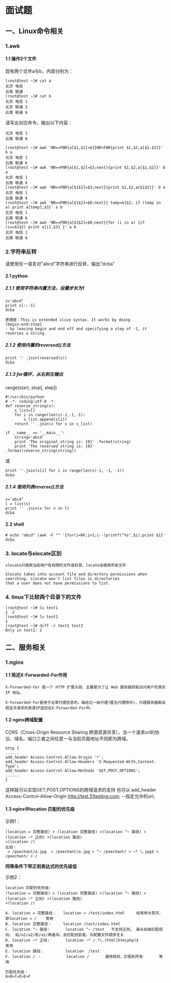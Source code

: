 # 面试题

## 一、Linux命令相关

### 1.awk

#### 1.1 操作2个文件
现有两个文件a与b，内容分别为：
```
[root@test ~]# cat a
北京 电信
云南 联通
[root@test ~]# cat b
北京 电信 1
北京 联通 3
云南 联通 6
```
请写出对应命令，输出以下内容：
```
北京 电信 1
云南 联通 6
```

```
[root@test ~]# awk 'NR==FNR{a[$1,$2]=$3}NR>FNR{print $1,$2,a[$1,$2]}' b a
北京 电信 1
云南 联通 6
[root@test ~]# awk 'NR==FNR{a[$1,$2]=$3;next}{print $1,$2,a[$1,$2]}' b a
北京 电信 1
云南 联通 6
[root@test ~]# awk 'NR==FNR{a[$1$2]=$3;next}{print $1,$2,a[$1$2]}' b a  
北京 电信 1
云南 联通 6
[root@test ~]# awk 'NR==FNR{a[$1$2]=$0;next}{ temp=$1$2; if (temp in a) print a[temp],$3}' a b
北京 电信 1
云南 联通 6
[root@test ~]# awk 'NR==FNR{a[$1$2]=$0;next}{for (i in a) {if (i==$1$2) print a[i],$3} }' a b 
北京 电信 1
云南 联通 6

```

### 2.字符串反转

请使用任一语言对”abcd”字符串进行反转，输出”dcba”

#### 2.1 python

##### 2.1.1 使用字符串内置方法，设置步长为1
```
s='abcd'
print s[::-1]
dcba

原理是：This is extended slice syntax. It works by doing [begin:end:step] 
- by leaving begin and end off and specifying a step of -1, it reverses a string.
```

##### 2.1.2 使用内置的reversed()方法

```
print '' .join(reversed(s))
dcba
```
##### 2.1.3 for循环，从右到左输出
range(start, stop[, step])

```
#!/usr/bin/python
# -*- coding:utf-8 -*-
def reverse_string(s):
    s_list=[]
    for i in range(len(s)-1,-1,-1):
        s_list.append(s[i])
    return '' .join(x for x in s_list)

if __name__ == '__main__':
    string='abcd'
    print 'The original_string is: {0}' .format(string) 
    print 'The reversed string is: {0}' .format(reverse_string(string))
```
或
```
print ''.join(s[i] for i in range(len(s)-1, -1, -1)) 
dcba
```
##### 2.1.4 借用列表reverse()方法
```
s=’abcd’
l = list(s)
print '' .join(x for x in l)
dcba
```

#### 2.2 shell
```
# echo "abcd" |awk -F "" '{for(i=NF;i>1;i--)printf("%s",$i);print $1}'
dcba
```

### 3. locate与slocate区别
```
slocate只搜索当前用户有权限的文件或目录，locate会搜索所有文件

Slocate takes into account file and directory permissions when searching. slocate won't list files in directories 
that a user does not have permissions to list.
```

### 4.  linux下比较两个目录下的文件
```
[root@test ~]# ls test1
1  2
[root@test ~]# ls test2
1
[root@test ~]# diff -r test1 test2
Only in test1: 2
```

## 二、服务相关

### 1.nginx

#### 1.1 简述X-Forwarded-For作用

```
X-Forwarded-For 是一个 HTTP 扩展头部，主要是为了让 Web 服务器获取访问用户的真实 IP 地址。

X-Forwarded-For是用于记录代理信息的，每经过一级代理(匿名代理除外)，代理服务器都会把这次请求的来源IP追加在X-Forwarded-For中。
```

#### 1.2 nginx跨域配置

CORS（Cross-Origin Resource Sharing 跨源资源共享），当一个请求url的协议、域名、端口三者之间任意一与当前页面地址不同即为跨域。
```
http {
......
add_header Access-Control-Allow-Origin '*';
add_header Access-Control-Allow-Headers 'X-Requested-With,Content-Type';
add_header Access-Control-Allow-Methods 'GET,POST,OPTIONS';
......
}
```
这样就可以实现GET,POST,OPTIONS的跨域请求的支持 
也可以 add_header Access-Control-Allow-Origin http://test.51testing.com; --指定允许的url;

#### 1.3 nginx中location 匹配的优先级
示例1：
```
(location = 完整路径) > (location 完整路径) >(location ^~ 路径) >(location ~* 正则) >(location 路径)
>(location /)
比如：
 = /poechant/a.jpg  > /poechant/a.jpg > ^~ /poechant/ > ~* \.jpg$ > /poechant/ > /
```
**同等条件下带正则表达式的优先级低**

示例2：
```
location 匹配的优先级:
(location = 完整路径) > (location 完整路径) >(location ^~ 路径) >(location ~* 正则) >(location 路径)
>(location /)

A. location = 完整路径：   location = /test/index.html     经常用与首页，即location = /    常用
B. location 完整路径：     location /test/index.html
C. location ^~ 路径:       location ^~ /test   不支持正则， 最长前缀匹配规则， 如/a1/a2/和/a1/两者间，会匹配进前者，与配置文件顺序无关
D. location ~* 正则:       location ~* /.*\.(html|htm|php)$              常用
E. location 路径:          location  /test
F. location / ：           location /       通用规则，匹配到所有       常用

匹配优先级：
A>B>C>E>E>F
```

